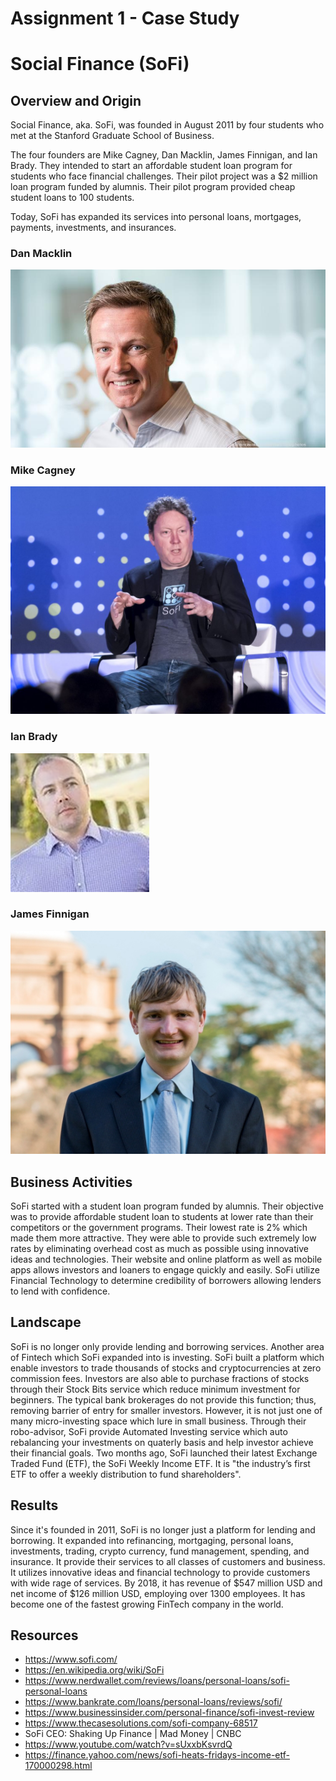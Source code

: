 # Assignment 1 - Case Study
# Social Finance (SoFi)

## Overview and Origin

Social Finance, aka. SoFi, was founded in August 2011 by four students who met at the Stanford Graduate School of Business.

The four founders are Mike Cagney, Dan Macklin, James Finnigan, and Ian Brady. They intended to start an affordable student loan program for students who face financial challenges. Their pilot project was a $2 million loan program funded by alumnis. Their pilot program provided cheap student loans to 100 students.

Today, SoFi has expanded its services into personal loans, mortgages, payments, investments, and insurances.

### Dan Macklin
![alt text](https://github.com/psanpitak/FinTech_Class/blob/main/Assignment1-Case_Study/danmacklin.jpg)

### Mike Cagney
![alt text](https://github.com/psanpitak/FinTech_Class/blob/main/Assignment1-Case_Study/mikecagney.jpg)

### Ian Brady
![alt text](https://github.com/psanpitak/FinTech_Class/blob/main/Assignment1-Case_Study/ianbrady.png)

### James Finnigan
![alt text](https://github.com/psanpitak/FinTech_Class/blob/main/Assignment1-Case_Study/jimfinnigan.jpg)


## Business Activities
SoFi started with a student loan program funded by alumnis. Their objective was to provide affordable student loan to students at lower rate than their competitors or the government programs. Their lowest rate is 2% which made them more attractive. They were able to provide such extremely low rates by eliminating overhead cost as much as possible using innovative ideas and technologies. Their website and online platform as well as mobile apps allows investors and loaners to engage quickly and easily. SoFi utilize Financial Technology to determine credibility of borrowers allowing lenders to lend with confidence.

## Landscape
SoFi is no longer only provide lending and borrowing services. Another area of Fintech which SoFi expanded into is investing. SoFi built a platform which enable investors to trade thousands of stocks and cryptocurrencies at zero commission fees. Investors are also able to purchase fractions of stocks through their Stock Bits service which reduce minimum investment for beginners. The typical bank brokerages do not provide this function; thus, removing barrier of entry for smaller investors. However, it is not just one of many micro-investing space which lure in small business. Through their robo-advisor, SoFi provide Automated Investing service which auto rebalancing your investments on quaterly basis and help investor achieve their financial goals. Two months ago, SoFi launched their latest Exchange Traded Fund (ETF), the SoFi Weekly Income ETF. It is "the industry’s first ETF to offer a weekly distribution to fund shareholders".

## Results
Since it's founded in 2011, SoFi is no longer just a platform for lending and borrowing. It expanded into refinancing, mortgaging, personal loans, investments, trading, crypto currency, fund management, spending, and insurance. It provide their services to all classes of customers and business. It utilizes innovative ideas and financial technology to provide customers with wide rage of services. By 2018, it has revenue of $547 million USD and net income of $126 million USD, employing over 1300 employees. It has become one of the fastest growing FinTech company in the world.

## Resources
- https://www.sofi.com/
- https://en.wikipedia.org/wiki/SoFi
- https://www.nerdwallet.com/reviews/loans/personal-loans/sofi-personal-loans
- https://www.bankrate.com/loans/personal-loans/reviews/sofi/
- https://www.businessinsider.com/personal-finance/sofi-invest-review
- https://www.thecasesolutions.com/sofi-company-68517
- SoFi CEO: Shaking Up Finance | Mad Money | CNBC 
- https://www.youtube.com/watch?v=sUxxbKsvrdQ 
- https://finance.yahoo.com/news/sofi-heats-fridays-income-etf-170000298.html

